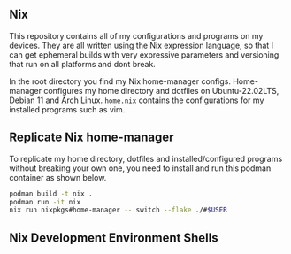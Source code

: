 ## Nix

This repository contains all of my configurations and programs on my devices. They are all written using the Nix expression language, so that I can get ephemeral builds with very expressive parameters and versioning that run on all platforms and dont break. 

In the root directory you find my Nix home-manager configs. Home-manager configures my home directory and dotfiles on Ubuntu-22.02LTS, Debian 11 and Arch Linux. ```home.nix``` contains the configurations for my installed programs such as vim. 

## Replicate Nix home-manager

To replicate my home directory, dotfiles and installed/configured programs without breaking your own one, you need to install and run this podman container as shown below. 

```bash
podman build -t nix .
podman run -it nix
nix run nixpkgs#home-manager -- switch --flake ./#$USER
```

## Nix Development Environment Shells



